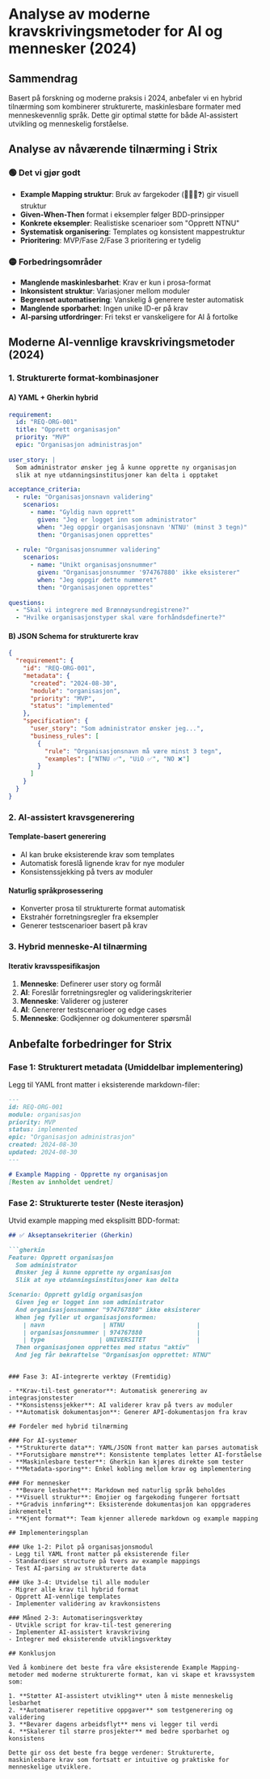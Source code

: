 # Analyse av moderne kravskrivingsmetoder for AI og mennesker (2024)

## Sammendrag
Basert på forskning og moderne praksis i 2024, anbefaler vi en hybrid tilnærming som kombinerer strukturerte, maskinlesbare formater med menneskevennlig språk. Dette gir optimal støtte for både AI-assistert utvikling og menneskelig forståelse.

## Analyse av nåværende tilnærming i Strix

### 🟢 Det vi gjør godt
- **Example Mapping struktur**: Bruk av fargekoder (📝🔵✅❓) gir visuell struktur
- **Given-When-Then** format i eksempler følger BDD-prinsipper
- **Konkrete eksempler**: Realistiske scenarioer som "Opprett NTNU"
- **Systematisk organisering**: Templates og konsistent mappestruktur
- **Prioritering**: MVP/Fase 2/Fase 3 prioritering er tydelig

### 🟡 Forbedringsområder
- **Manglende maskinlesbarhet**: Krav er kun i prosa-format
- **Inkonsistent struktur**: Variasjoner mellom moduler
- **Begrenset automatisering**: Vanskelig å generere tester automatisk
- **Manglende sporbarhet**: Ingen unike ID-er på krav
- **AI-parsing utfordringer**: Fri tekst er vanskeligere for AI å fortolke

## Moderne AI-vennlige kravskrivingsmetoder (2024)

### 1. Strukturerte format-kombinasjoner

#### A) YAML + Gherkin hybrid
```yaml
requirement:
  id: "REQ-ORG-001"
  title: "Opprett organisasjon"
  priority: "MVP"
  epic: "Organisasjon administrasjon"
  
user_story: |
  Som administrator ønsker jeg å kunne opprette ny organisasjon 
  slik at nye utdanningsinstitusjoner kan delta i opptaket

acceptance_criteria:
  - rule: "Organisasjonsnavn validering"
    scenarios:
      - name: "Gyldig navn opprett"
        given: "Jeg er logget inn som administrator"
        when: "Jeg oppgir organisasjonsnavn 'NTNU' (minst 3 tegn)"
        then: "Organisasjonen opprettes"
        
  - rule: "Organisasjonsnummer validering" 
    scenarios:
      - name: "Unikt organisasjonsnummer"
        given: "Organisasjonsnummer '974767880' ikke eksisterer"
        when: "Jeg oppgir dette nummeret"
        then: "Organisasjonen opprettes"
        
questions:
  - "Skal vi integrere med Brønnøysundregistrene?"
  - "Hvilke organisasjonstyper skal være forhåndsdefinerte?"
```

#### B) JSON Schema for strukturerte krav
```json
{
  "requirement": {
    "id": "REQ-ORG-001",
    "metadata": {
      "created": "2024-08-30",
      "module": "organisasjon",
      "priority": "MVP",
      "status": "implemented"
    },
    "specification": {
      "user_story": "Som administrator ønsker jeg...",
      "business_rules": [
        {
          "rule": "Organisasjonsnavn må være minst 3 tegn",
          "examples": ["NTNU ✅", "UiO ✅", "NO ❌"]
        }
      ]
    }
  }
}
```

### 2. AI-assistert kravsgenerering

#### Template-basert generering
- AI kan bruke eksisterende krav som templates
- Automatisk foreslå lignende krav for nye moduler
- Konsistenssjekking på tvers av moduler

#### Naturlig språkprosessering
- Konverter prosa til strukturerte format automatisk
- Ekstrahér forretningsregler fra eksempler
- Generer testscenarioer basert på krav

### 3. Hybrid menneske-AI tilnærming

#### Iterativ kravsspesifikasjon
1. **Menneske**: Definerer user story og formål
2. **AI**: Foreslår forretningsregler og valideringskriterier  
3. **Menneske**: Validerer og justerer
4. **AI**: Genererer testscenarioer og edge cases
5. **Menneske**: Godkjenner og dokumenterer spørsmål

## Anbefalte forbedringer for Strix

### Fase 1: Strukturert metadata (Umiddelbar implementering)

Legg til YAML front matter i eksisterende markdown-filer:

```markdown
---
id: REQ-ORG-001
module: organisasjon
priority: MVP
status: implemented
epic: "Organisasjon administrasjon"
created: 2024-08-30
updated: 2024-08-30
---

# Example Mapping - Opprette ny organisasjon
[Resten av innholdet uendret]
```

### Fase 2: Strukturerte tester (Neste iterasjon)

Utvid example mapping med eksplisitt BDD-format:

```markdown
## ✅ Akseptansekriterier (Gherkin)

```gherkin
Feature: Opprett organisasjon
  Som administrator
  Ønsker jeg å kunne opprette ny organisasjon
  Slik at nye utdanningsinstitusjoner kan delta

Scenario: Opprett gyldig organisasjon
  Given jeg er logget inn som administrator
  And organisasjonsnummer "974767880" ikke eksisterer
  When jeg fyller ut organisasjonsformen:
    | navn                | NTNU                    |
    | organisasjonsnummer | 974767880               |
    | type               | UNIVERSITET              |
  Then organisasjonen opprettes med status "aktiv"
  And jeg får bekraftelse "Organisasjon opprettet: NTNU"
```
```

### Fase 3: AI-integrerte verktøy (Fremtidig)

- **Krav-til-test generator**: Automatisk generering av integrasjonstester
- **Konsistenssjekker**: AI validerer krav på tvers av moduler
- **Automatisk dokumentasjon**: Generer API-dokumentasjon fra krav

## Fordeler med hybrid tilnærming

### For AI-systemer
- **Strukturerte data**: YAML/JSON front matter kan parses automatisk
- **Forutsigbare mønstre**: Konsistente templates letter AI-forståelse
- **Maskinlesbare tester**: Gherkin kan kjøres direkte som tester
- **Metadata-sporing**: Enkel kobling mellom krav og implementering

### For mennesker  
- **Bevare lesbarhet**: Markdown med naturlig språk beholdes
- **Visuell struktur**: Emojier og fargekoding fungerer fortsatt
- **Gradvis innføring**: Eksisterende dokumentasjon kan oppgraderes inkrementelt
- **Kjent format**: Team kjenner allerede markdown og example mapping

## Implementeringsplan

### Uke 1-2: Pilot på organisasjonsmodul
- Legg til YAML front matter på eksisterende filer
- Standardiser structure på tvers av example mappings
- Test AI-parsing av strukturerte data

### Uke 3-4: Utvidelse til alle moduler
- Migrer alle krav til hybrid format
- Opprett AI-vennlige templates
- Implementer validering av kravkonsistens

### Måned 2-3: Automatiseringsverktøy
- Utvikle script for krav-til-test generering
- Implementer AI-assistert kravskriving
- Integrer med eksisterende utviklingsverktøy

## Konklusjon

Ved å kombinere det beste fra våre eksisterende Example Mapping-metoder med moderne strukturerte format, kan vi skape et kravssystem som:

1. **Støtter AI-assistert utvikling** uten å miste menneskelig lesbarhet
2. **Automatiserer repetitive oppgaver** som testgenerering og validering
3. **Bevarer dagens arbeidsflyt** mens vi legger til verdi
4. **Skalerer til større prosjekter** med bedre sporbarhet og konsistens

Dette gir oss det beste fra begge verdener: Strukturerte, maskinlesbare krav som fortsatt er intuitive og praktiske for menneskelige utviklere.